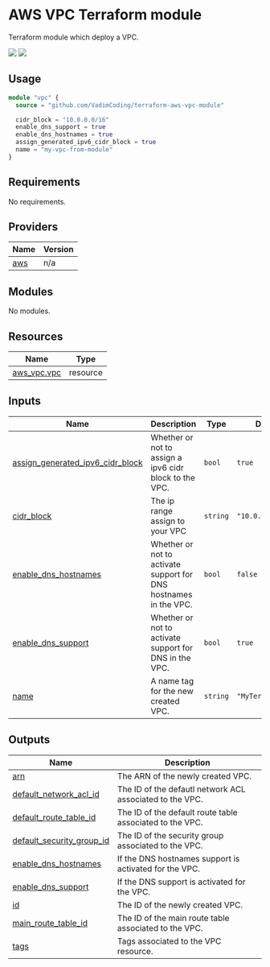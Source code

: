 # AWS VPC Terraform module
Terraform module which deploy a VPC.

<img src="https://img.shields.io/badge/aws-4.26.0-orange"> <img src="https://img.shields.io/badge/terraform-0.13-blueviolet">


## Usage
```tf
module "vpc" {
  source = "github.com/VadimCoding/terraform-aws-vpc-module"

  cidr_block = "10.0.0.0/16"
  enable_dns_support = true
  enable_dns_hostnames = true
  assign_generated_ipv6_cidr_block = true
  name = "my-vpc-from-module"
}
```

<!-- BEGIN_TF_DOCS -->
## Requirements

No requirements.

## Providers

| Name | Version |
|------|---------|
| <a name="provider_aws"></a> [aws](#provider\_aws) | n/a |

## Modules

No modules.

## Resources

| Name | Type |
|------|------|
| [aws_vpc.vpc](https://registry.terraform.io/providers/hashicorp/aws/latest/docs/resources/vpc) | resource |

## Inputs

| Name | Description | Type | Default | Required |
|------|-------------|------|---------|:--------:|
| <a name="input_assign_generated_ipv6_cidr_block"></a> [assign\_generated\_ipv6\_cidr\_block](#input\_assign\_generated\_ipv6\_cidr\_block) | Whether or not to assign a ipv6 cidr block to the VPC. | `bool` | `true` | no |
| <a name="input_cidr_block"></a> [cidr\_block](#input\_cidr\_block) | The ip range assign to your VPC | `string` | `"10.0.0.0/16"` | no |
| <a name="input_enable_dns_hostnames"></a> [enable\_dns\_hostnames](#input\_enable\_dns\_hostnames) | Whether or not to activate support for DNS hostnames in the VPC. | `bool` | `false` | no |
| <a name="input_enable_dns_support"></a> [enable\_dns\_support](#input\_enable\_dns\_support) | Whether or not to activate support for DNS in the VPC. | `bool` | `true` | no |
| <a name="input_name"></a> [name](#input\_name) | A name tag for the new created VPC. | `string` | `"MyTerraformVPC"` | no |

## Outputs

| Name | Description |
|------|-------------|
| <a name="output_arn"></a> [arn](#output\_arn) | The ARN of the newly created VPC. |
| <a name="output_default_network_acl_id"></a> [default\_network\_acl\_id](#output\_default\_network\_acl\_id) | The ID of the defautl network ACL associated to the VPC. |
| <a name="output_default_route_table_id"></a> [default\_route\_table\_id](#output\_default\_route\_table\_id) | The ID of the default route table associated to the VPC. |
| <a name="output_default_security_group_id"></a> [default\_security\_group\_id](#output\_default\_security\_group\_id) | The ID of the security group associated to the VPC. |
| <a name="output_enable_dns_hostnames"></a> [enable\_dns\_hostnames](#output\_enable\_dns\_hostnames) | If the DNS hostnames support is activated for the VPC. |
| <a name="output_enable_dns_support"></a> [enable\_dns\_support](#output\_enable\_dns\_support) | If the DNS support is activated for the VPC. |
| <a name="output_id"></a> [id](#output\_id) | The ID of the newly created VPC. |
| <a name="output_main_route_table_id"></a> [main\_route\_table\_id](#output\_main\_route\_table\_id) | The ID of the main route table associated to the VPC. |
| <a name="output_tags"></a> [tags](#output\_tags) | Tags associated to the VPC resource. |
<!-- END_TF_DOCS -->
